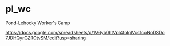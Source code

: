 # pl_wc
Pond-Lehocky Worker's Camp

https://docs.google.com/spreadsheets/d/1V6yb0htVpl4toIqlVcs1coNoDSDo7JDHQyrGZROtvSM/edit?usp=sharing
